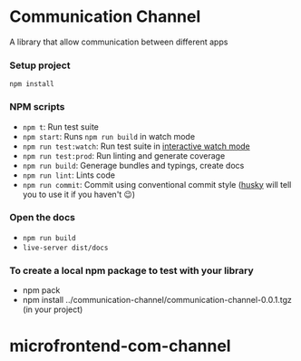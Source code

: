 # Communication Channel
A library that allow communication between different apps

### Setup project
```
npm install
```

### NPM scripts

 - `npm t`: Run test suite
 - `npm start`: Runs `npm run build` in watch mode
 - `npm run test:watch`: Run test suite in [interactive watch mode](http://facebook.github.io/jest/docs/cli.html#watch)
 - `npm run test:prod`: Run linting and generate coverage
 - `npm run build`: Generage bundles and typings, create docs
 - `npm run lint`: Lints code
 - `npm run commit`: Commit using conventional commit style ([husky](https://github.com/typicode/husky) will tell you to use it if you haven't :wink:)

 ### Open the docs
 - `npm run build`
 - `live-server dist/docs`

 ### To create a local npm package to test with your library
 - npm pack
 - npm install ../communication-channel/communication-channel-0.0.1.tgz  (in your project)

# microfrontend-com-channel
